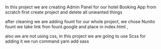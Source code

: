 In this project we are creating Admin Panel for our hotel Booking App from scratch
first create project and delete all unwanted things


after cleaning we are adding fount for our whole project, we chose Nunito fount we take link fron fount.google and place in index.html <head>,

also we are not using css, in this project we are going to use Scss for adding it we run command yarn add sass
